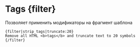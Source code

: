 Tags {filter}
=============

Позволяет применить модификаторы на фрагмент шаблона

```smarty
{filter|strip_tags|truncate:20}
Remove all HTML <b>tags</b> and truncate text to 20 symbols
{/filter}
```